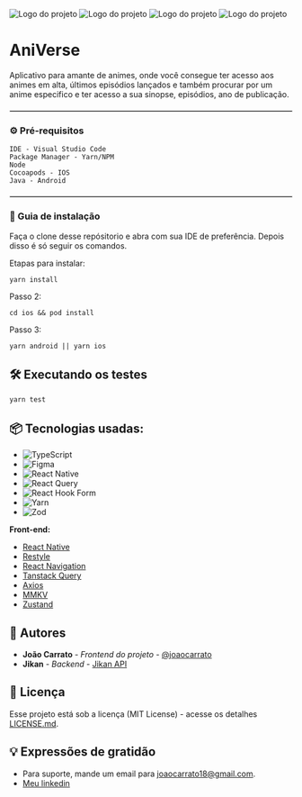 
![Logo do projeto](https://i.imgur.com/vLF2LWb.png) ![Logo do projeto](https://imgur.com/bWRcSQc.png) ![Logo do projeto](https://imgur.com/JbC3cOY.png) ![Logo do projeto](https://imgur.com/4rgugd4.png)

# AniVerse

Aplicativo para amante de animes, onde você consegue ter acesso aos animes em alta, últimos episódios lançados e também procurar por um anime especifico e ter acesso a sua sinopse, episódios, ano de publicação.

<hr style="border: 1px solid #ccc; margin: 20px 0;" />

### ⚙️ Pré-requisitos


```
IDE - Visual Studio Code
Package Manager - Yarn/NPM
Node
Cocoapods - IOS
Java - Android
```
<hr style="border: 1px solid #ccc; margin: 20px 0;" />

### 🔨 Guia de instalação

Faça o clone desse repósitorio e abra com sua IDE de preferência. Depois disso é só seguir os comandos.

Etapas para instalar:

```
yarn install
```
Passo 2:
```
cd ios && pod install
```

Passo 3:
```
yarn android || yarn ios
```


## 🛠️ Executando os testes

```
yarn test
```

## 📦 Tecnologias usadas:

* ![TypeScript](https://img.shields.io/badge/typescript-%23007ACC.svg?style=for-the-badge&logo=typescript&logoColor=white)
* ![Figma](https://img.shields.io/badge/figma-%23F24E1E.svg?style=for-the-badge&logo=figma&logoColor=white)
* ![React Native](https://img.shields.io/badge/react_native-%2320232a.svg?style=for-the-badge&logo=react&logoColor=%2361DAFB)
* ![React Query](https://img.shields.io/badge/-React%20Query-FF4154?style=for-the-badge&logo=react%20query&logoColor=white)
* ![React Hook Form](https://img.shields.io/badge/React%20Hook%20Form-%23EC5990.svg?style=for-the-badge&logo=reacthookform&logoColor=white)
* ![Yarn](https://img.shields.io/badge/yarn-%232C8EBB.svg?style=for-the-badge&logo=yarn&logoColor=white)
* ![Zod](https://img.shields.io/badge/zod-%233068b7.svg?style=for-the-badge&logo=zod&logoColor=white)

**Front-end:**
* [React Native](https://reactnative.dev/)
* [Restyle](https://shopify.github.io/restyle/)
* [React Navigation](https://reactnavigation.org/)
* [Tanstack Query](https://tanstack.com/query/latest)
* [Axios](https://axios-http.com/ptbr/docs/intro)
* [MMKV](https://github.com/mrousavy/react-native-mmkv)
* [Zustand](https://zustand-demo.pmnd.rs/)

## 👷 Autores

* **João Carrato** - *Frontend do projeto* - [@joaocarrato](https://github.com/joaocarrato)
* **Jikan** - *Backend* - [Jikan API](https://jikan.moe/)

## 📄 Licença

Esse projeto está sob a licença (MIT License) - acesse os detalhes [LICENSE.md](https://github.com/joaocarrato/AniVerse/blob/main/LICENSE.md).

## 💡 Expressões de gratidão

* Para suporte, mande um email para joaocarrato18@gmail.com.
* [Meu linkedin](https://www.linkedin.com/in/joaocarrato/)

